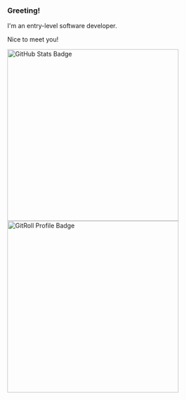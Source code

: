 <div>
    <h3>Greeting!</h3>
    <p>I'm an entry-level software developer.</p>
    <p>Nice to meet you!</p>
</div>

<div>
    <img width="390" src="https://github-readme-stats.vercel.app/api?username=supersonictw" alt="GitHub Stats Badge" />
    <br />
    <a href="https://gitroll.io/profile/uKo91u8MAXGT2blVaCUeKHn6MJvl1" target="_blank">
        <img width="390" src="https://gitroll.io/api/badges/profiles/v1/uKo91u8MAXGT2blVaCUeKHn6MJvl1?v=0" alt="GitRoll Profile Badge" />
    </a>
</div>
